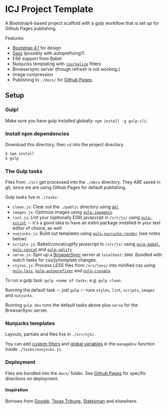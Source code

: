 # ICJ Project Template

A Bootstrap4-based project scaffold with a gulp workflow that is set up for Github Pages publishing.

Features:

* [Bootstrap 4.1](https://getbootstrap.com/) for design
* [Sass](https://sass-lang.com/) (possibly with autoprefixing?)
* ES6 support from Babel
* Nunjucks templating with [`journalize`](https://www.npmjs.com/package/journalize) filters
* Browsersync server (though refresh is not working.)
* Image compression
* Publishing to `./docs/` for [Github Pages](https://help.github.com/articles/configuring-a-publishing-source-for-github-pages/#publishing-your-github-pages-site-from-a-docs-folder-on-your-master-branch).

## Setup

### Gulp!

Make sure you have gulp installed globally: `npm install -g gulp-cli`.

### Install npm dependencies

Download this directory, then `cd` into the project directory.

```sh
$ npm install
$ gulp
```

### The Gulp tasks

Files from `./src` get processed into the `./docs` directory. They _ARE_ saved in git, since we are using Github Pages for default publishing.

Gulp tasks live in `./tasks`:

* `clean.js`: Clear out the `./public` directory using [`del`](https://www.npmjs.com/package/del)
* `images.js`: Optimize images using [`gulp-imagemin`](https://www.npmjs.com/package/gulp-imagemin)
* `lint.js`: Lint your (optionally ES6) javascript in `/src/js/` using [`gulp-eslint`](https://www.npmjs.com/package/gulp-eslint) -- it's a good idea to have an eslint package installed in your text editor of choice, as well
* `nunjucks.js`: Build out templates using [`gulp-nunjucks-render`](https://github.com/carlosl/gulp-nunjucks-render) (see notes below)
* `scripts.js`: Babel/concat/uglify javascript in `/src/js/` using [`gulp-babel`](https://www.npmjs.com/package/gulp-babel), [`gulp-concat`](https://www.npmjs.com/package/gulp-concat) and [`gulp-uglify`](https://www.npmjs.com/package/gulp-uglify)
* `serve.js`: Spin up a [BrowserSync](https://browsersync.io/docs/gulp) server at `localhost:3000`. Bundled with watch tasks for css/js/template changes.
* `styles.js`: Process LESS files from `/src/less/` into minified css using [`gulp-less`](https://www.npmjs.com/package/gulp-less), [`gulp-autoprefixer`](https://www.npmjs.com/package/gulp-autoprefixer) and [`gulp-cssnano`](https://www.npmjs.com/package/gulp-autoprefixer).

To run a gulp task: `gulp <name of task>`, e.g. `gulp clean`.

Running the default task -- just `gulp` -- runs `styles`, `lint`, `scripts`, `images` and `nunjucks`.

Running `gulp dev` runs the default tasks above plus `serve` for the BrowserSync server.

### Nunjucks templates

Layouts, partials and files live in `./src/njk/`.

You can add [custom filters](https://mozilla.github.io/nunjucks/api.html#custom-filters) and [global variables](https://mozilla.github.io/nunjucks/api.html#addglobal) in the `manageEnv` function inside `./tasks/nunjucks.js`.

### Deployment

Files are bundled into the `docs/` folder. See [Github Pages](https://help.github.com/articles/configuring-a-publishing-source-for-github-pages/#publishing-your-github-pages-site-from-a-docs-folder-on-your-master-branch) for specific directions on deployment.

#### Inspiration

Borrows from [Google](https://developers.google.com/web/tools/starter-kit/), [Texas Tribune](https://github.com/texastribune/unholstered), [Statesman](https://github.com/statesman/) and elsewhere.
